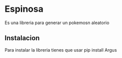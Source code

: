 # Espinosa 
Es una libreria para generar un pokemosn aleatorio 

## Instalacion 
Para instalar la libreria tienes que usar pip install Argus  

